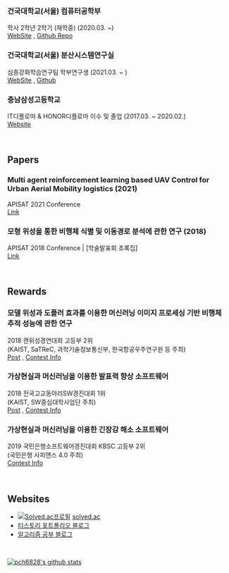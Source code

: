 ### **건국대학교(서울) 컴퓨터공학부**
학사 2학년 2학기 (재학중) (2020.03. ~) <br>
[WebSite](http://cse.konkuk.ac.kr/main.do) , [Github Repo](https://github.com/leehe228/Konkuk-CSE)

### **건국대학교(서울) 분산시스템연구실**
심층강화학습연구팀 학부연구생 (2021.03. ~ ) <br>
[WebSite](https://dmslab-konkuk.github.io/) , [Github](https://github.com/dmslab-konkuk)

### **충남삼성고등학교**
IT디플로마 & HONOR디플로마 이수 및 졸업 (2017.03. ~ 2020.02.) <br>
[Website](https://cnsa.hs.kr/hpw)

<br>

## Papers
### Multi agent reinforcement learning based UAV Control for Urban Aerial Mobility logistics (2021)
APISAT 2021 Conference <br>
[Link](https://apisat2021.org/)

### 모형 위성을 통한 비행체 식별 및 이동경로 분석에 관한 연구 (2018)
APISAT 2018 Conference | [학술발표회 초록집] <br>
[Link](http://ksas.or.kr/Publications/sub_05_11.asp) 

<br>

## Rewards
### 모델 위성과 도플러 효과를 이용한 머신러닝 이미지 프로세싱 기반 비행체 추적 성능에 관한 연구
2018 캔위성경연대회 고등부 2위 <br>
(KAIST, SaTReC, 과학기술정보통신부, 한국항공우주연구원 등 주최) <br>
[Post](https://deepdeepit.tistory.com/45) , [Contest Info](http://cansat.kaist.ac.kr/)

### 가상현실과 머신러닝을 이용한 발표력 향상 소프트웨어
2018 전국고교동아리SW경진대회 1위 <br>
(KAIST, SW중심대학사업단 주최) <br>
[Post](https://deepdeepit.tistory.com/50) , [Contest Info](https://www.highschool-swcontest.com/)

### 가상현실과 머신러닝을 이용한 긴장감 해소 소프트웨어
2019 국민은행소프트웨어경진대회 KBSC 고등부 2위 <br>
(국민은행 사피엔스 4.0 주최) <br>
[Contest Info](http://www.kbsccoding.com/)
 
<br>

## Websites
- [![Solved.ac프로필](http://mazassumnida.wtf/api/mini/generate_badge?boj=leehe228)](https://solved.ac/profile/leehe228) [solved.ac](https://solved.ac/profile/leehe228/) 
- [티스토리 포트폴리오 블로그](https://deepdeepit.tistory.com/)
- [알고리즘 공부 블로그](https://velog.io/@leehe228)

<br>

[![pch6828's github stats](https://github-readme-stats.vercel.app/api?username=leehe228&show_icons=true&include_all_commits=true&count_private=true)](https://github-readme-stats.vercel.app/api?username=leehe228)
